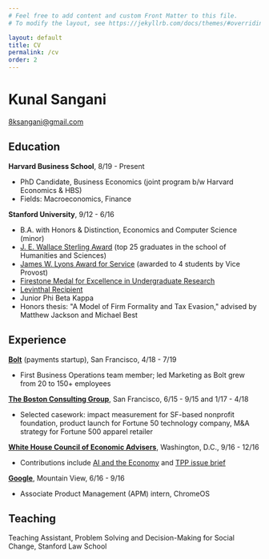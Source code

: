 ```yaml
---
# Feel free to add content and custom Front Matter to this file.
# To modify the layout, see https://jekyllrb.com/docs/themes/#overriding-theme-defaults

layout: default
title: CV
permalink: /cv
order: 2
---
```


# Kunal Sangani

8ksangani@gmail.com

## Education

**Harvard Business School**, 8/19 - Present
- PhD Candidate, Business Economics (joint program b/w Harvard Economics & HBS)
- Fields: Macroeconomics, Finance

**Stanford University**, 9/12 - 6/16
- B.A. with Honors & Distinction, Economics and Computer Science (minor)
- [J. E. Wallace Sterling Award](https://humsci.stanford.edu/current-students/sterling-award-undergraduates) (top 25 graduates in the school of Humanities and Sciences)
- [James W. Lyons Award for Service](https://news.stanford.edu/thedish/2016/06/01/students-organizations-advisers-recognized-for-service-activities/) (awarded to 4 students by Vice Provost)
- [Firestone Medal for Excellence in Undergraduate Research](https://news.stanford.edu/2016/07/15/stanford-seniors-thesis-projects-garner-university-medals/)
- [Levinthal Recipient](https://creativewriting.stanford.edu/undergraduate/resources/levinthal-tutorials)
- Junior Phi Beta Kappa
- Honors thesis: "A Model of Firm Formality and Tax Evasion," advised by Matthew Jackson and Michael Best

## Experience

[**Bolt**](https://bolt.com) (payments startup), San Francisco, 4/18 - 7/19
- First Business Operations team member; led Marketing as Bolt grew from 20 to 150+ employees

[**The Boston Consulting Group**](https://bcg.com), San Francisco, 6/15 - 9/15 and 1/17 - 4/18
- Selected casework: impact measurement for SF-based nonprofit foundation, product launch for Fortune 50 technology company, M&A strategy for Fortune 500 apparel retailer

[**White House Council of Economic Advisers**](https://obamawhitehouse.archives.gov/sites/default/files/docs/ERP_2016_Book_Complete%20JA.pdf), Washington, D.C., 9/16 - 12/16
- Contributions include [AI and the Economy](https://obamawhitehouse.archives.gov/sites/whitehouse.gov/files/documents/Artificial-Intelligence-Automation-Economy.PDF) and [TPP issue brief](https://obamawhitehouse.archives.gov/sites/default/files/page/files/201611_cost_of_tpp_delay_issue_brief.pdf)

[**Google**](https://careers.google.com/programs/apm/), Mountain View, 6/16 - 9/16
- Associate Product Management (APM) intern, ChromeOS

## Teaching

Teaching Assistant, Problem Solving and Decision-Making for Social Change, Stanford Law School